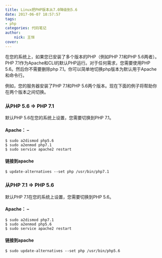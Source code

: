 ```yaml
---
title: Linux把PHP版本从7.0降级到5.6
date: 2017-06-07 18:57:57
tags:
- php
categories: 代码笔记
author:
	nick: 王恒
cover: 
---
```


在您的系统上，如果您已安装了多个版本的PHP（例如PHP 7.1和PHP 5.6两者）。 PHP 7.1作为Apache和CLI的默认PHP运行。对于任何需求，您需要使用PHP 5.6。然后你不需要删除php 7.1。你可以简单地切换php版本为默认用于Apache和命令行。

<!-- more -->
例如，您的服务器安装了PHP 7.1和PHP 5.6两个版本。现在下面的例子将帮助你在两个版本之间切换。

### 从PHP 5.6 => PHP 7.1

默认PHP 5.6在您的系统上设置，您需要切换到PHP 7.1。
#### Apache： –

```
$ sudo a2dismod php5.6
$ sudo a2enmod php7.1
$ sudo service apache2 restart
```
#### 链接到apache

```
$ update-alternatives --set php /usr/bin/php7.1
```

### 从PHP 7.1 => PHP 5.6
默认PHP 7.1在您的系统上设置，您需要切换到PHP 5.6。

#### Apache： –
```
$ sudo a2dismod php7.1
$ sudo a2enmod php5.6
$ sudo service apache2 restart
```
#### 链接到apache
```
$ sudo update-alternatives --set php /usr/bin/php5.6
```
